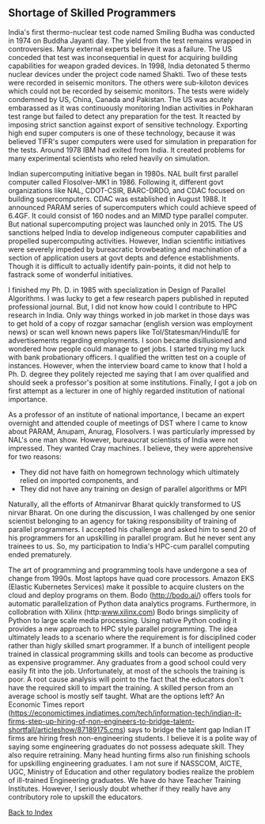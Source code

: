 ## Shortage of Skilled Programmers

India's first thermo-nuclear test code named Smiling Budha was conducted in 1974 on Buddha Jayanti day. The yield from the test remains 
wrapped in controversies. Many external experts believe it was a failure. The US conceded that test was inconsequential in quest for
acquiring building capabilities for weapon graded devices.  In 1998, India detonated 5 thermo nuclear devices under the project code
named Shakti. Two of these tests were recorded in seisemic monitors. The others were sub-kiloton devices which could not be recorded by
seisemic monitors. The tests were widely condemned by US, China, Canada and Pakistan. The US was acutely embarassed as it was 
continuously monitoring Indian activities in Pokharan test range but failed to detect any preparation for the test. It  reacted by 
imposing strict sanction against export of sensitive technology. Exporting high end super computers is one of these technology, because
it was believed TIFR's super computers were used for simulation in preparation for the tests. Around 1978 IBM had exited from India.
It created problems for many experimental scientists who reled heavily on simulation.  

Indian supercomputing initiative began in 1980s. NAL built first parallel computer called Flosolver-MK1 in 1986. Following it, different
govt organizations like NAL, CDOT-CSIR, BARC-DRDO, and CDAC focused on building supercomputers. CDAC was established in August 1988. 
It announced PARAM series of supercomputers which could achieve speed of 6.4GF. It could consist of 160 nodes and an MIMD type 
parallel computer. But national supercomputing project was launched only in 2015. The US sanctions helped India to develop indigeneous
computer capabilities and propelled supercomputing activities. However, Indian scientific initiatives were severely impeded by 
bureacratic browbeating and machination of a section of application users at govt depts and defence establishments. Though it is 
difficult to actually identify pain-points, it did not help to fastrack some of wonderful initiatives. 

I finished my Ph. D. in 1985 with specialization in Design of Parallel Algorithms. I was lucky to get a few research papers published in reputed
professional journal. But, I did not know how could I contribute to HPC research in India. Only way things worked in job market in those days was to get 
hold of a copy of rozgar samachar (english version was employment news) or scan well known news papers like ToI/Statesman/Hindu/IE for 
advertisements regarding employments. I soon became disillusioned and wondered how people could manage to get jobs. 
I started trying my luck with bank probationary 
officers. I qualified the written test on a couple of instances. However, when the interview board came to know that I hold a Ph. D. degree they politely 
rejected me saying that I am over qualified and should seek a professor's position at some institutions. Finally, I got a job on first attempt as a lecturer
in one of highly regarded institution of national importance. 

As a professor of an institute of national importance, I became an expert overnight and attended couple of meetings of DST where I came to know about 
PARAM, Anupam, Anurag, Flosolvers. I was particularly impressed by NAL's one man show. However, bureaucrat scientists of India were not impressed. They 
wanted Cray machines. I believe, they were apprehensive for two reasons:
<ul>
  <li>They did not have faith on homegrown technology which ultimately relied on imported components, and</li>
  <li>They did not have any training on design of parallel algorithms or MPI</li>
  </ul> 
Naturally, all the efforts of Atmanirvar Bharat quickly transformed to US nirvar Bharat. On one during the discussion, I was challenged by one senior 
scientist belonging to an agency for taking responsibility of training of parallel programmers. I accepted his challenge and asked him to send 20 of his
programmers for an upskilling in parallel program. But he never sent any trainees to us. So, my participation to India's HPC-cum parallel computing ended
prematurely. 

The art of programming and programming tools have undergone a sea of change from 1990s. Most laptops have quad core processors. Amazon EKS (Elastic 
Kubernetes Services) make it possible to acquire clusters on the cloud and deploy programs on them. Bodo (http://bodo.ai/) offers tools for automatic 
parallelization of Python data analytics programs. Furthermore, in collobration with Xilinx (http:www.xilinx.com) Bodo brings simplicity of Python to 
large scale media processing. Using native Python coding it provides a new approach to HPC style parallel programming. The idea ultimately leads to a 
scenario where the requirement is for disciplined coder rather than higly skilled smart programmer. If a bunch of intelligent people trained in classical
programming skills and tools can become as productive as expensive programmer. Any graduates from a good school could very easily fit into the job.
Unfortunately, at most of the schools the training is poor. A root cause analysis will point to the fact that the educators don't have the required skill
to impart the training. A skilled person from an average school is mostly self taught. What are the options left? An Economic Times report (https://economictimes.indiatimes.com/tech/information-tech/indian-it-firms-step-up-hiring-of-non-engineers-to-bridge-talent-shortfall/articleshow/87189175.cms) 
says to bridge the talent gap Indian IT firms are hiring fresh non-engineering students. I believe it is a polite way of saying some engineering graduates 
do not possess adequate skill. They also require retraining. Many head hunting firms also run finishing schools for upskilling engineering
graduates. I am not sure if NASSCOM, AICTE, UGC, Ministry of Education and other regulatory bodies realize the problem of ill-trained Engineering graduates. 
We have do have Teacher Training Institutes. However, I seriously doubt whether if they really have any contributory role to upskill the educators.

[Back to Index](../index.md)
